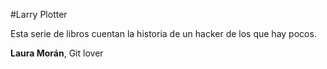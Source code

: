 #Larry Plotter

Esta serie de libros cuentan la historia de un hacker de los que hay pocos.


**Laura Morán**, Git lover